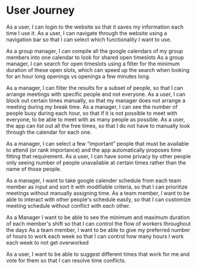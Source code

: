 # User Journey

As a user, I can login to the website so that it saves my information each time I use it.
As a user, I can navigate through the website using a navigation bar so that I can select which functionality I want to use.

As a group manager, I can compile all the google calendars of my group members into one calendar to look for shared open timeslots
As a group manager, I can search for open timeslots using a filter for the minimum duration of these open slots, which can speed up the search when looking for an hour long openings vs openings a few minutes long.

As a manager, I can filter the results for a subset of people, so that I can arrange meetings with specific people and not everyone.
As a user, I can block out certain times manually, so that my manager does not arrange a meeting during my break time.
As a manager, I can see the number of people busy during each hour, so that if it is not possible to meet with everyone, to be able to meet with as many people as possible.
As a user, the app can list out all the free times, so that I do not have to manually look through the calendar for each one.

As a manager, I can select a few “important” people that must be available to attend (or rank importance) and the app automatically proposes time fitting that requirement.
As a user, I can have some privacy by other people only seeing number of people unavailable at certain times rather than the name of those people.

As a manager, I want to take google calender schedule from each team member as input and sort it with modifiable criteria, so that I can prioritize meetings without manually assigning time.
As a team member, I want to be able to interact with other people's schedule easily, so that I can customize meeting schedule without conflict with each other.

As a Manager I want to be able to see the minimum and maximum duration of each member's shift so that I can control the flow of workers throughout the days
As a team member, I want to be able to give my preferred number of hours to work each week so that I can control how many hours I work each week to not get overworked

As a user, I want to be able to suggest different times that work for me and vote for them so that I can resolve time conflicts.
